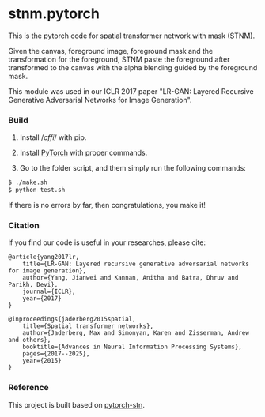 # stnm.pytorch
This is the pytorch code for spatial transformer network with mask (STNM).

Given the canvas, foreground image, foreground mask and the transformation for the foreground, STNM paste the foreground after transformed to the canvas with the alpha blending guided by the foreground mask.

This module was used in our ICLR 2017 paper "LR-GAN: Layered Recursive Generative Adversarial Networks for Image Generation".

### Build

1. Install /*cffi*/ with pip.

2. Install [PyTorch](http://pytorch.org/) with proper commands.

3. Go to the folder script, and them simply run the following commands:
```bash
$ ./make.sh
$ python test.sh
```
If there is no errors by far, then congratulations, you make it!

### Citation
If you find our code is useful in your researches, please cite:

    @article{yang2017lr,
        title={LR-GAN: Layered recursive generative adversarial networks for image generation},
        author={Yang, Jianwei and Kannan, Anitha and Batra, Dhruv and Parikh, Devi},
        journal={ICLR},
        year={2017}
    }

    @inproceedings{jaderberg2015spatial,
        title={Spatial transformer networks},
        author={Jaderberg, Max and Simonyan, Karen and Zisserman, Andrew and others},
        booktitle={Advances in Neural Information Processing Systems},
        pages={2017--2025},
        year={2015}
    }

### Reference

This project is built based on [pytorch-stn](https://github.com/fxia22/stn.pytorch).
